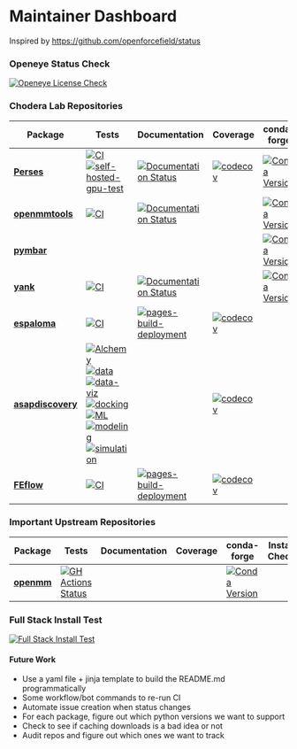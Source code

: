 Maintainer Dashboard
====================

Inspired by https://github.com/openforcefield/status

### Openeye Status Check
[![Openeye License Check](https://github.com/choderalab/argos/actions/workflows/openeye-license-check.yaml/badge.svg)](https://github.com/choderalab/argos/actions/workflows/openeye-license-check.yaml)

### Chodera Lab Repositories

| Package | Tests | Documentation | Coverage | conda-forge | Install Check |
|---|---|---|---|---|---| 
| [**Perses**](https://github.com/choderalab/perses/) | [![CI](https://github.com/choderalab/perses/actions/workflows/CI.yaml/badge.svg)](https://github.com/choderalab/perses/actions/workflows/CI.yaml) [![self-hosted-gpu-test](https://github.com/choderalab/perses/actions/workflows/self-hosted-gpu-test.yml/badge.svg)](https://github.com/choderalab/perses/actions/workflows/self-hosted-gpu-test.yml) | [![Documentation Status](https://readthedocs.org/projects/perses/badge/?version=latest)](http://perses.readthedocs.io/en/latest/?badge=latest) | [![codecov](https://codecov.io/gh/choderalab/perses/branch/main/graph/badge.svg)](https://codecov.io/gh/choderalab/perses/branch/main) | [![Conda Version](https://img.shields.io/conda/vn/conda-forge/perses.svg)](https://anaconda.org/conda-forge/perses) | [![Perses Install Check](https://github.com/choderalab/argos/actions/workflows/perses-install-test.yaml/badge.svg)](https://github.com/choderalab/argos/actions/workflows/perses-install-test.yaml) |
| [**openmmtools**](https://github.com/choderalab/openmmtools) | [![CI](https://github.com/choderalab/openmmtools/actions/workflows/CI.yml/badge.svg)](https://github.com/choderalab/openmmtools/actions/workflows/CI.yml) | [![Documentation Status](https://readthedocs.org/projects/openmmtools/badge/?version=latest)](https://openmmtools.readthedocs.io/en/latest/?badge=latest) | | [![Conda Version](https://img.shields.io/conda/vn/conda-forge/openmmtools.svg)](https://anaconda.org/conda-forge/openmmtools) | [![openmmtools Install Check](https://github.com/choderalab/argos/actions/workflows/openmmtools-install-test.yaml/badge.svg)](https://github.com/choderalab/argos/actions/workflows/openmmtools-install-test.yaml) |
| [**pymbar**](https://github.com/choderalab/pymbar) | | | | [![Conda Version](https://img.shields.io/conda/vn/conda-forge/pymbar.svg)](https://anaconda.org/conda-forge/pymbar) | [![pymbar Install Check](https://github.com/choderalab/argos/actions/workflows/pymbar-install-test.yaml/badge.svg)](https://github.com/choderalab/argos/actions/workflows/pymbar-install-test.yaml) | 
| [**yank**](https://github.com/choderalab/yank) | [![CI](https://github.com/choderalab/yank/actions/workflows/CI.yaml/badge.svg)](https://github.com/choderalab/yank/actions/workflows/CI.yaml) | [![Documentation Status](https://readthedocs.org/projects/yank/badge/?version=latest)](https://yank.readthedocs.io/en/latest/?badge=latest) | | [![Conda Version](https://img.shields.io/conda/vn/conda-forge/yank.svg)](https://anaconda.org/conda-forge/yank) | [![Yank Install Check](https://github.com/choderalab/argos/actions/workflows/yank-install-test.yaml/badge.svg)](https://github.com/choderalab/argos/actions/workflows/yank-install-test.yaml) |
| [**espaloma**](https://github.com/choderalab/espaloma) | [![CI](https://github.com/choderalab/espaloma/actions/workflows/CI.yaml/badge.svg)](https://github.com/choderalab/espaloma/actions/workflows/CI.yaml) | [![pages-build-deployment](https://github.com/choderalab/espaloma/actions/workflows/pages/pages-build-deployment/badge.svg)](https://github.com/choderalab/espaloma/actions/workflows/pages/pages-build-deployment) | [![codecov](https://codecov.io/gh/choderalab/espaloma/branch/master/graph/badge.svg?token=pbabVtOOF2)](https://codecov.io/gh/choderalab/espaloma) | | |
| [**asapdiscovery**](https://github.com/choderalab/asapdiscovery/) | [![Alchemy](https://github.com/choderalab/asapdiscovery/actions/workflows/alchemy.yaml/badge.svg)](https://github.com/choderalab/asapdiscovery/actions/workflows/alchemy.yaml?query=branch%3Amain) [![data](https://github.com/choderalab/asapdiscovery/actions/workflows/data.yaml/badge.svg)](https://github.com/choderalab/asapdiscovery/actions/workflows/data.yaml?query=branch%3Amain) [![data-viz](https://github.com/choderalab/asapdiscovery/actions/workflows/dataviz.yaml/badge.svg)](https://github.com/choderalab/asapdiscovery/actions/workflows/dataviz.yaml?query=branch%3Amain) [![docking](https://github.com/choderalab/asapdiscovery/actions/workflows/docking.yaml/badge.svg)](https://github.com/choderalab/asapdiscovery/actions/workflows/docking.yaml?query=branch%3Amain) [![ML](https://github.com/choderalab/asapdiscovery/actions/workflows/ml.yaml/badge.svg)](https://github.com/choderalab/asapdiscovery/actions/workflows/ml.yaml?query=branch%3Amain) [![modeling](https://github.com/choderalab/asapdiscovery/actions/workflows/modeling.yaml/badge.svg)](https://github.com/choderalab/asapdiscovery/actions/workflows/modeling.yaml?query=branch%3Amain) [![simulation](https://github.com/choderalab/asapdiscovery/actions/workflows/simulation.yaml/badge.svg)](https://github.com/choderalab/asapdiscovery/actions/workflows/simulation.yaml?query=branch%3Amain) | | [![codecov](https://codecov.io/gh/choderalab/asapdiscovery/branch/main/graph/badge.svg)](https://codecov.io/gh/choderalab/asapdiscovery/branch/main) |  |  |
| [**FEflow**](https://github.com/choderalab/feflow) | [![CI](https://github.com/choderalab/feflow/actions/workflows/ci.yaml/badge.svg)](https://github.com/choderalab/feflow/actions/workflows/ci.yaml) | [![pages-build-deployment](https://github.com/choderalab/espaloma/actions/workflows/pages/pages-build-deployment/badge.svg)](https://github.com/choderalab/espaloma/actions/workflows/pages/pages-build-deployment) | [![codecov](https://codecov.io/gh/choderalab/feflow/branch/main/graph/badge.svg)](https://codecov.io/gh/choderalab/feflow/branch/main) | | |


### Important Upstream Repositories

| Package | Tests | Documentation | Coverage | conda-forge | Install Check |
|---|---|---|---|---|---|
| [**openmm**](https://github.com/openmm/openmm) | [![GH Actions Status](https://github.com/openmm/openmm/workflows/CI/badge.svg)](https://github.com/openmm/openmm/actions?query=branch%3Amaster+workflow%3ACI) | | | [![Conda Version](https://img.shields.io/conda/vn/conda-forge/openmm.svg)](https://anaconda.org/conda-forge/openmm) | |

### Full Stack Install Test
[![Full Stack Install Test](https://github.com/choderalab/argos/actions/workflows/full-stack-install.yaml/badge.svg)](https://github.com/choderalab/argos/actions/workflows/full-stack-install.yaml)

#### Future Work
* Use a yaml file + jinja template to build the README.md programmatically 
* Some workflow/bot commands to re-run CI
* Automate issue creation when status changes
* For each package, figure out which python versions we want to support
* Check to see if caching downloads is a bad idea or not
* Audit repos and figure out which ones we want to track
